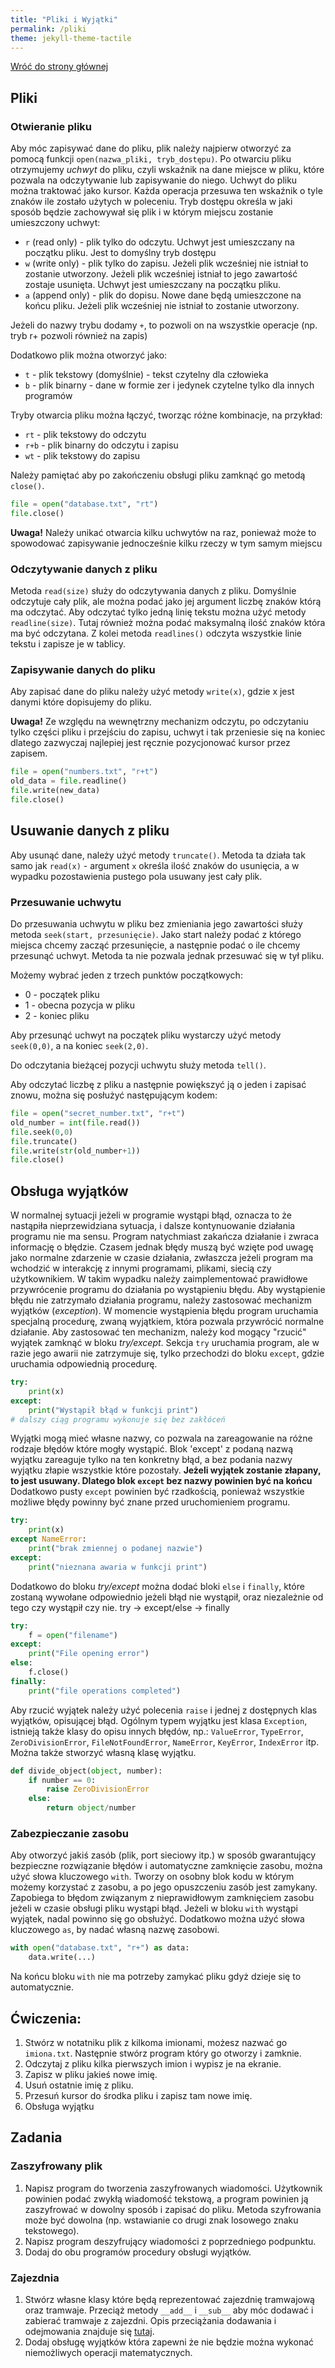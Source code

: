 ```yaml
---
title: "Pliki i Wyjątki"
permalink: /pliki
theme: jekyll-theme-tactile
---
```


[Wróć do strony głównej](index.md)

## Pliki
### Otwieranie pliku
Aby móc zapisywać dane do pliku, plik należy najpierw otworzyć za pomocą funkcji `open(nazwa_pliki, tryb_dostępu)`. Po otwarciu pliku otrzymujemy *uchwyt* do pliku, czyli wskaźnik na dane miejsce w pliku, które pozwala na odczytywanie lub zapisywanie do niego. Uchwyt do pliku można traktować jako kursor. Każda operacja przesuwa ten wskaźnik o tyle znaków ile zostało użytych w poleceniu. Tryb dostępu określa w jaki sposób będzie zachowywał się plik i w którym miejscu zostanie umieszczony uchwyt:

- `r` (read only) - plik tylko do odczytu. Uchwyt jest umieszczany na początku pliku. Jest to domyślny tryb dostępu
- `w` (write only) - plik tylko do zapisu. Jeżeli plik wcześniej nie istniał to zostanie utworzony. Jeżeli plik wcześniej istniał to jego zawartość zostaje usunięta. Uchwyt jest umieszczany na początku pliku.
- `a` (append only) - plik do dopisu. Nowe dane będą umieszczone na końcu pliku. Jeżeli plik wcześniej nie istniał to zostanie utworzony.

Jeżeli do nazwy trybu dodamy `+`, to pozwoli on na wszystkie operacje (np. tryb r+ pozwoli również na zapis)

Dodatkowo plik można otworzyć jako:
* `t` - plik tekstowy (domyślnie) - tekst czytelny dla człowieka
* `b` - plik binarny - dane w formie zer i jedynek czytelne tylko dla innych programów

Tryby otwarcia pliku można łączyć, tworząc różne kombinacje, na przykład:
- `rt` - plik tekstowy do odczytu
- `r+b` - plik binarny do odczytu i zapisu
- `wt` - plik tekstowy do zapisu

Należy pamiętać aby po zakończeniu obsługi pliku zamknąć go metodą `close()`.

```python
file = open("database.txt", "rt")
file.close()
```

**Uwaga!** Należy unikać otwarcia kilku uchwytów na raz, ponieważ może to spowodować zapisywanie jednocześnie kilku rzeczy w tym samym miejscu

### Odczytywanie danych z pliku
Metoda `read(size)` służy do odczytywania danych z pliku. Domyślnie odczytuje cały plik, ale można podać jako jej argument liczbę znaków którą ma odczytać. Aby odczytać tylko jedną linię tekstu można użyć metody `readline(size)`. Tutaj również można podać maksymalną ilość znaków która ma być odczytana. Z kolei metoda `readlines()` odczyta wszystkie linie tekstu i zapisze je w tablicy.
### Zapisywanie danych do pliku
Aby zapisać dane do pliku należy użyć metody `write(x)`, gdzie x jest danymi które dopisujemy do pliku.

**Uwaga!** Ze względu na wewnętrzny mechanizm odczytu, po odczytaniu tylko części pliku i przejściu do zapisu, uchwyt i tak przeniesie się na koniec dlatego zazwyczaj najlepiej jest ręcznie pozycjonować kursor przez zapisem.


```python
file = open("numbers.txt", "r+t")
old_data = file.readline()
file.write(new_data)
file.close()
```

## Usuwanie danych z pliku
Aby usunąć dane, należy użyć metody `truncate()`. Metoda ta działa tak samo jak `read(x)` - argument `x` określa ilość znaków do usunięcia, a w wypadku pozostawienia pustego pola usuwany jest cały plik.

### Przesuwanie uchwytu
Do przesuwania uchwytu w pliku bez zmieniania jego zawartości służy metoda `seek(start, przesunięcie)`. Jako start należy podać z którego miejsca chcemy zacząć przesunięcie, a następnie podać o ile chcemy przesunąć uchwyt. Metoda ta nie pozwala jednak przesuwać się w tył pliku.

Możemy wybrać jeden z trzech punktów początkowych:
- 0 - początek pliku
- 1 - obecna pozycja w pliku
- 2 - koniec pliku

Aby przesunąć uchwyt na początek pliku wystarczy użyć metody `seek(0,0)`, a na koniec `seek(2,0)`.

Do odczytania bieżącej pozycji uchwytu służy metoda `tell()`.

Aby odczytać liczbę z pliku a następnie powiększyć ją o jeden i zapisać znowu, można się posłużyć następującym kodem:

```python
file = open("secret_number.txt", "r+t")
old_number = int(file.read())
file.seek(0,0)
file.truncate()
file.write(str(old_number+1))
file.close()
```

## Obsługa wyjątków
W normalnej sytuacji jeżeli w programie wystąpi błąd, oznacza to że nastąpiła nieprzewidziana sytuacja, i dalsze kontynuowanie działania programu nie ma sensu. Program natychmiast zakańcza działanie i zwraca informację o błędzie. Czasem jednak błędy muszą być wzięte pod uwagę jako normalne zdarzenie w czasie działania, zwłaszcza jeżeli program ma wchodzić w interakcję z innymi programami, plikami, siecią czy użytkownikiem. W takim wypadku należy zaimplementować prawidłowe przywrócenie programu do działania po wystąpieniu błędu. Aby wystąpienie błędu nie zatrzymało działania programu, należy zastosować mechanizm wyjątków (*exception*). W momencie wystąpienia błędu program uruchamia specjalną procedurę, zwaną wyjątkiem, która pozwala przywrócić normalne działanie. Aby zastosować ten mechanizm, należy kod mogący "rzucić" wyjątek zamknąć w bloku *try/except*. Sekcja `try` uruchamia program, ale w razie jego awarii nie zatrzymuje się, tylko przechodzi do bloku `except`, gdzie uruchamia odpowiednią procedurę.

```python
try:
    print(x)
except:
    print("Wystąpił błąd w funkcji print")
# dalszy ciąg programu wykonuje się bez zakłóceń
```

Wyjątki mogą mieć własne nazwy, co pozwala na zareagowanie na różne rodzaje błędów które mogły wystąpić. Blok 'except' z podaną nazwą wyjątku zareaguje tylko na ten konkretny błąd, a bez podania nazwy wyjątku złapie wszystkie które pozostały. **Jeżeli wyjątek zostanie złapany, to jest usuwany. Dlatego blok `except` bez nazwy powinien być na końcu** Dodatkowo pusty `except` powinien być rzadkością, ponieważ wszystkie możliwe błędy powinny być znane przed uruchomieniem programu.

```python
try:
    print(x)
except NameError:
    print("brak zmiennej o podanej nazwie")
except:
    print("nieznana awaria w funkcji print")
```

Dodatkowo do bloku *try/except* można dodać bloki `else` i `finally`, które zostaną wywołane odpowiednio jeżeli błąd nie wystąpił, oraz niezależnie od tego czy wystąpił czy nie.
try -> except/else -> finally

```python
try:
    f = open("filename")
except:
    print("File opening error")
else:
    f.close()
finally:
    print("file operations completed")
```

Aby rzucić wyjątek należy użyć polecenia `raise` i jednej z dostępnych klas wyjątków, opisującej błąd. Ogólnym typem wyjątku jest klasa `Exception`, istnieją także klasy do opisu innych błędów, np.: `ValueError`, `TypeError`, `ZeroDivisionError`, `FileNotFoundError`, `NameError`, `KeyError`, `IndexError` itp. Można także stworzyć własną klasę wyjątku.

```python
def divide_object(object, number):
    if number == 0:
        raise ZeroDivisionError
    else:
        return object/number
```

### Zabezpieczanie zasobu
Aby otworzyć jakiś zasób (plik, port sieciowy itp.) w sposób gwarantujący bezpieczne rozwiązanie błędów i automatyczne zamknięcie zasobu, można użyć słowa kluczowego `with`. Tworzy on osobny blok kodu w którym możemy korzystać z zasobu, a po jego opuszczeniu zasób jest zamykany. Zapobiega to błędom związanym z nieprawidłowym zamknięciem zasobu jeżeli w czasie obsługi pliku wystąpi błąd. Jeżeli w bloku `with` wystąpi wyjątek, nadal powinno się go obsłużyć. Dodatkowo można użyć słowa kluczowego `as`, by nadać własną nazwę zasobowi.

```python
with open("database.txt", "r+") as data:
    data.write(...)
```

Na końcu bloku `with` nie ma potrzeby zamykać pliku gdyż dzieje się to automatycznie.


## Ćwiczenia:
1. Stwórz w notatniku plik z kilkoma imionami, możesz nazwać go `imiona.txt`. Następnie stwórz program który go otworzy i zamknie.
2. Odczytaj z pliku kilka pierwszych imion i wypisz je na ekranie.
3. Zapisz w pliku jakieś nowe imię.
4. Usuń ostatnie imię z pliku.
5. Przesuń kursor do środka pliku i zapisz tam nowe imię.
6. Obsługa wyjątku

## Zadania
### Zaszyfrowany plik
1. Napisz program do tworzenia zaszyfrowanych wiadomości. Użytkownik powinien podać zwykłą wiadomość tekstową, a program powinien ją zaszyfrować w dowolny sposób i zapisać do pliku. Metoda szyfrowania może być dowolna (np. wstawianie co drugi znak losowego znaku tekstowego).
2. Napisz program deszyfrujący wiadomości z poprzedniego podpunktu.
3. Dodaj do obu programów procedury obsługi wyjątków.

### Zajezdnia
1. Stwórz własne klasy które będą reprezentować zajezdnię tramwajową oraz tramwaje. Przeciąż metody `__add__` i `__sub__` aby móc dodawać i zabierać tramwaje z zajezdni. Opis przeciążania dodawania i odejmowania znajduje się [tutaj](dodatek.md).
2. Dodaj obsługę wyjątków która zapewni że nie będzie można wykonać niemożliwych operacji matematycznych.

